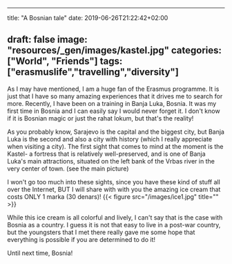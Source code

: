 
---
title: "A Bosnian tale"
date: 2019-06-26T21:22:42+02:00

draft: false
image: "resources/_gen/images/kastel.jpg"
categories: ["World", "Friends"]
tags: ["erasmuslife","travelling","diversity"]
---

As I may have mentioned, I am a huge fan of the Erasmus programme. It is just that I have so many amazing experiences 
that it drives me to search for more. Recently, I have been on a training in Banja Luka, Bosnia. It was my first time in Bosnia
and I can easily say I would never forget it. I don't know if it is Bosnian magic or just the rahat lokum, but that's the reality!

As you probably know, Sarajevo is the capital and the biggest city, but
Banja Luka is the second and also a city with history (which I really appreciate when visiting a city).
The first sight that comes to mind at the moment is the Kastel- a fortress that is relatively well-preserved, and is one of Banja Luka's main attractions, situated on the left bank of the Vrbas river in the very center of town.
(see the main picture)

I won't go too much into these sights, since you have these kind of stuff all over the Internet, BUT I will share with with you the amazing ice cream that costs ONLY 1 marka (30 denars)!
{{< figure src="/images/ice1.jpg" title="" >}}

While this ice cream is all colorful and lively, I can't say that 
is the case with Bosnia as a country. I guess it is not that easy 
to live in a post-war country, but the youngsters that I met there really gave me some hope
that everything is possible if you are determined to do it!

Until next time, Bosnia!